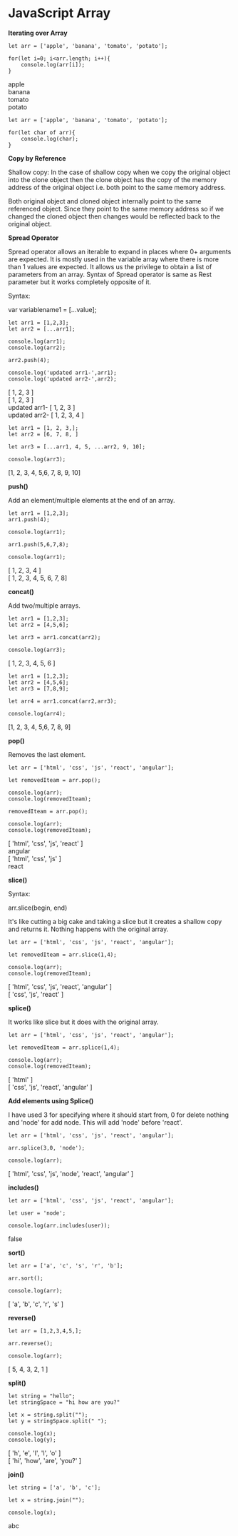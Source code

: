 # JavaScript Array

**Iterating over Array**

````
let arr = ['apple', 'banana', 'tomato', 'potato'];

for(let i=0; i<arr.length; i++){
    console.log(arr[i]);
}
````
apple <br/>
banana <br/>
tomato <br/>
potato <br/>

````
let arr = ['apple', 'banana', 'tomato', 'potato'];

for(let char of arr){
    console.log(char);
}
````

**Copy by Reference**

Shallow copy: In the case of shallow copy when we copy the original object into the clone object then the clone object has the copy of the memory address of the original object i.e. both point to the same memory address.

Both original object and cloned object internally point to the same referenced object. Since they point to the same memory address so if we changed the cloned object then changes would be reflected back to the original object.

**Spread Operator**

Spread operator allows an iterable to expand in places where 0+ arguments are expected. It is mostly used in the variable array where there is more than 1 values are expected. It allows us the privilege to obtain a list of parameters from an array. Syntax of Spread operator is same as Rest parameter but it works completely opposite of it.

Syntax:

var variablename1 = [...value]; 

````
let arr1 = [1,2,3];
let arr2 = [...arr1];

console.log(arr1);
console.log(arr2);

arr2.push(4);

console.log('updated arr1-',arr1);
console.log('updated arr2-',arr2);

````

[ 1, 2, 3 ] <br/>
[ 1, 2, 3 ] <br/>
updated arr1- [ 1, 2, 3 ] <br/>
updated arr2- [ 1, 2, 3, 4 ] <br/>

````
let arr1 = [1, 2, 3,];
let arr2 = [6, 7, 8, ]

let arr3 = [...arr1, 4, 5, ...arr2, 9, 10];

console.log(arr3);

````

[1, 2, 3, 4,  5,6, 7, 8, 9, 10]


**push()**

Add an element/multiple elements at the end of an array.

````
let arr1 = [1,2,3];
arr1.push(4);

console.log(arr1);

arr1.push(5,6,7,8);

console.log(arr1);

````

[ 1, 2, 3, 4 ] <br/>
[ 1, 2, 3, 4, 5, 6, 7, 8] <br/>

**concat()**

Add two/multiple arrays.

````
let arr1 = [1,2,3];
let arr2 = [4,5,6];

let arr3 = arr1.concat(arr2);

console.log(arr3);
````
[ 1, 2, 3, 4, 5, 6 ]

````
let arr1 = [1,2,3];
let arr2 = [4,5,6];
let arr3 = [7,8,9];

let arr4 = arr1.concat(arr2,arr3);

console.log(arr4);
````
[1, 2, 3, 4, 5,6, 7, 8, 9]


**pop()**

Removes the last element.

````
let arr = ['html', 'css', 'js', 'react', 'angular'];

let removedIteam = arr.pop();

console.log(arr);
console.log(removedIteam);

removedIteam = arr.pop();

console.log(arr);
console.log(removedIteam);
````

[ 'html', 'css', 'js', 'react' ] <br/>
angular <br/>
[ 'html', 'css', 'js' ] <br/>
react <br/>

**slice()**

Syntax:

arr.slice(begin, end)

It's like cutting a big cake and taking a slice but it creates a shallow copy and returns it. Nothing happens with the original array.

````
let arr = ['html', 'css', 'js', 'react', 'angular'];

let removedIteam = arr.slice(1,4);

console.log(arr);
console.log(removedIteam);
````

[ 'html', 'css', 'js', 'react', 'angular' ] <br/>
[ 'css', 'js', 'react' ] <br/>


**splice()**

It works like slice but it does with the original array.

````
let arr = ['html', 'css', 'js', 'react', 'angular'];

let removedIteam = arr.splice(1,4);

console.log(arr);
console.log(removedIteam);
````

[ 'html' ] <br/>
[ 'css', 'js', 'react', 'angular' ] <br/>


**Add elements using Splice()**

I have used 3 for specifying where it should start from, 0 for delete nothing and 'node' for add node. This will add 'node' before 'react'.

````
let arr = ['html', 'css', 'js', 'react', 'angular'];

arr.splice(3,0, 'node');

console.log(arr);
````

[ 'html', 'css', 'js', 'node', 'react', 'angular' ]

**includes()**

````
let arr = ['html', 'css', 'js', 'react', 'angular'];

let user = 'node';

console.log(arr.includes(user));
````

false


**sort()**

````
let arr = ['a', 'c', 's', 'r', 'b'];

arr.sort();

console.log(arr);
````
[ 'a', 'b', 'c', 'r', 's' ]


**reverse()**

````
let arr = [1,2,3,4,5,];

arr.reverse();

console.log(arr);
````
[ 5, 4, 3, 2, 1 ]


**split()** 

````
let string = "hello";
let stringSpace = "hi how are you?"

let x = string.split("");
let y = stringSpace.split(" ");

console.log(x);
console.log(y);
````
[ 'h', 'e', 'l', 'l', 'o' ] <br/>
[ 'hi', 'how', 'are', 'you?' ] <br/>



**join()**

````
let string = ['a', 'b', 'c'];

let x = string.join("");

console.log(x);
````

abc



